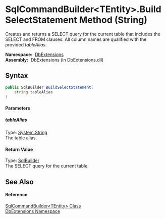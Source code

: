 SqlCommandBuilder&lt;TEntity>.BuildSelectStatement Method (String)
==================================================================
  Creates and returns a SELECT query for the current table that includes the SELECT and FROM clauses. All column names are qualified with the provided *tableAlias*.

  **Namespace:**  [DbExtensions][1]  
  **Assembly:**  DbExtensions (in DbExtensions.dll)

Syntax
------

```csharp
public SqlBuilder BuildSelectStatement(
	string tableAlias
)
```

#### Parameters

##### *tableAlias*
Type: [System.String][2]  
The table alias.

#### Return Value
Type: [SqlBuilder][3]  
The SELECT query for the current table.

See Also
--------

#### Reference
[SqlCommandBuilder&lt;TEntity> Class][4]  
[DbExtensions Namespace][1]  

[1]: ../README.md
[2]: http://msdn.microsoft.com/en-us/library/s1wwdcbf
[3]: ../SqlBuilder/README.md
[4]: README.md